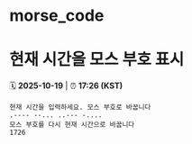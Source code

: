 # morse_code
# 현재 시간을 모스 부호 표시
<!-- MORSE_TIME_START -->
🗓️ **2025-10-19** | ⏰ **17:26 (KST)**

```
현재 시간을 입력하세요. 모스 부호로 바꿉니다
.---- --... ..--- -....
모스 부호를 다시 현재 시간으로 바꿉니다
1726
```
<!-- MORSE_TIME_END -->
